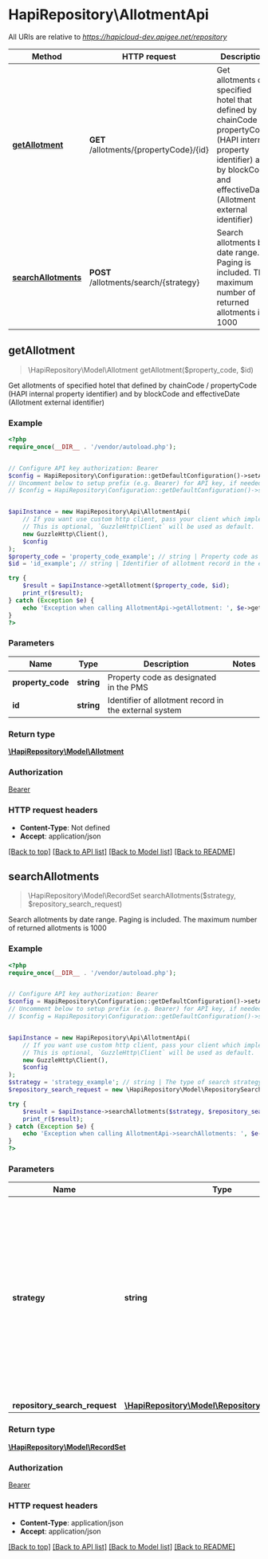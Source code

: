 # HapiRepository\AllotmentApi

All URIs are relative to *https://hapicloud-dev.apigee.net/repository*

Method | HTTP request | Description
------------- | ------------- | -------------
[**getAllotment**](AllotmentApi.md#getAllotment) | **GET** /allotments/{propertyCode}/{id} | Get allotments of specified hotel that defined by chainCode / propertyCode (HAPI internal property identifier) and by blockCode and effectiveDate (Allotment external identifier)
[**searchAllotments**](AllotmentApi.md#searchAllotments) | **POST** /allotments/search/{strategy} | Search allotments by date range. Paging is included. The maximum number of returned allotments is 1000



## getAllotment

> \HapiRepository\Model\Allotment getAllotment($property_code, $id)

Get allotments of specified hotel that defined by chainCode / propertyCode (HAPI internal property identifier) and by blockCode and effectiveDate (Allotment external identifier)

### Example

```php
<?php
require_once(__DIR__ . '/vendor/autoload.php');


// Configure API key authorization: Bearer
$config = HapiRepository\Configuration::getDefaultConfiguration()->setApiKey('Authorization', 'YOUR_API_KEY');
// Uncomment below to setup prefix (e.g. Bearer) for API key, if needed
// $config = HapiRepository\Configuration::getDefaultConfiguration()->setApiKeyPrefix('Authorization', 'Bearer');


$apiInstance = new HapiRepository\Api\AllotmentApi(
    // If you want use custom http client, pass your client which implements `GuzzleHttp\ClientInterface`.
    // This is optional, `GuzzleHttp\Client` will be used as default.
    new GuzzleHttp\Client(),
    $config
);
$property_code = 'property_code_example'; // string | Property code as designated in the PMS
$id = 'id_example'; // string | Identifier of allotment record in the external system

try {
    $result = $apiInstance->getAllotment($property_code, $id);
    print_r($result);
} catch (Exception $e) {
    echo 'Exception when calling AllotmentApi->getAllotment: ', $e->getMessage(), PHP_EOL;
}
?>
```

### Parameters


Name | Type | Description  | Notes
------------- | ------------- | ------------- | -------------
 **property_code** | **string**| Property code as designated in the PMS |
 **id** | **string**| Identifier of allotment record in the external system |

### Return type

[**\HapiRepository\Model\Allotment**](../Model/Allotment.md)

### Authorization

[Bearer](../../README.md#Bearer)

### HTTP request headers

- **Content-Type**: Not defined
- **Accept**: application/json

[[Back to top]](#) [[Back to API list]](../../README.md#documentation-for-api-endpoints)
[[Back to Model list]](../../README.md#documentation-for-models)
[[Back to README]](../../README.md)


## searchAllotments

> \HapiRepository\Model\RecordSet searchAllotments($strategy, $repository_search_request)

Search allotments by date range. Paging is included. The maximum number of returned allotments is 1000

### Example

```php
<?php
require_once(__DIR__ . '/vendor/autoload.php');


// Configure API key authorization: Bearer
$config = HapiRepository\Configuration::getDefaultConfiguration()->setApiKey('Authorization', 'YOUR_API_KEY');
// Uncomment below to setup prefix (e.g. Bearer) for API key, if needed
// $config = HapiRepository\Configuration::getDefaultConfiguration()->setApiKeyPrefix('Authorization', 'Bearer');


$apiInstance = new HapiRepository\Api\AllotmentApi(
    // If you want use custom http client, pass your client which implements `GuzzleHttp\ClientInterface`.
    // This is optional, `GuzzleHttp\Client` will be used as default.
    new GuzzleHttp\Client(),
    $config
);
$strategy = 'strategy_example'; // string | The type of search strategy. Could be range or update. In case of range strategy, records will be searched by their effectiveDate / expireDate instead of searching by updated field in case of update strategy.
$repository_search_request = new \HapiRepository\Model\RepositorySearchRequest(); // \HapiRepository\Model\RepositorySearchRequest | 

try {
    $result = $apiInstance->searchAllotments($strategy, $repository_search_request);
    print_r($result);
} catch (Exception $e) {
    echo 'Exception when calling AllotmentApi->searchAllotments: ', $e->getMessage(), PHP_EOL;
}
?>
```

### Parameters


Name | Type | Description  | Notes
------------- | ------------- | ------------- | -------------
 **strategy** | **string**| The type of search strategy. Could be range or update. In case of range strategy, records will be searched by their effectiveDate / expireDate instead of searching by updated field in case of update strategy. |
 **repository_search_request** | [**\HapiRepository\Model\RepositorySearchRequest**](../Model/RepositorySearchRequest.md)|  |

### Return type

[**\HapiRepository\Model\RecordSet**](../Model/RecordSet.md)

### Authorization

[Bearer](../../README.md#Bearer)

### HTTP request headers

- **Content-Type**: application/json
- **Accept**: application/json

[[Back to top]](#) [[Back to API list]](../../README.md#documentation-for-api-endpoints)
[[Back to Model list]](../../README.md#documentation-for-models)
[[Back to README]](../../README.md)

